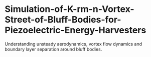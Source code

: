# Simulation-of-K-rm-n-Vortex-Street-of-Bluff-Bodies-for-Piezoelectric-Energy-Harvesters
Understanding unsteady aerodynamics, vortex flow dynamics and boundary layer separation around bluff bodies.
